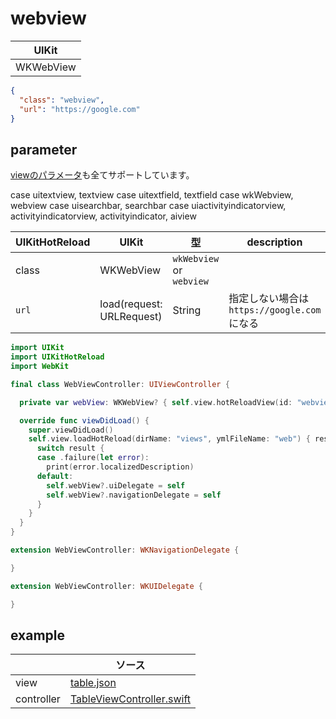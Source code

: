 # webview

| UIKit |
| ---- |
| WKWebView |

```json
{
  "class": "webview",
  "url": "https://google.com"
}
```

## parameter

[viewのパラメータ](2-2.view.md#parameter)も全てサポートしています。

  case uitextview, textview
  case uitextfield, textfield
  case wkWebview, webview
  case uisearchbar, searchbar
  case uiactivityindicatorview, activityindicatorview,
       activityindicator, aiview


|  UIKitHotReload | UIKit  | 型 | description |
| ---- | ---- | ---- | ---- |
| class | WKWebView | `wkWebview` or `webview` | |
| `url` | load(request: URLRequest) | String | 指定しない場合は`https://google.com`になる |


```swift
import UIKit
import UIKitHotReload
import WebKit

final class WebViewController: UIViewController {

  private var webView: WKWebView? { self.view.hotReloadView(id: "webview") as? WKWebView }

  override func viewDidLoad() {
    super.viewDidLoad()
    self.view.loadHotReload(dirName: "views", ymlFileName: "web") { result in
      switch result {
      case .failure(let error):
        print(error.localizedDescription)
      default:
        self.webView?.uiDelegate = self
        self.webView?.navigationDelegate = self
      }
    }
  }
}

extension WebViewController: WKNavigationDelegate {

}

extension WebViewController: WKUIDelegate {

}

```

## example

| | ソース |
| ---- | ---- | 
| view | [table.json](../Example/UIKitHotReload/views/web.yml) |
| controller | [TableViewController.swift](../Example/UIKitHotReload/ViewController/WebViewController.swift) |